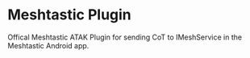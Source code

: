 # Meshtastic Plugin
Offical Meshtastic ATAK Plugin for sending CoT to IMeshService in the Meshtastic Android app.
